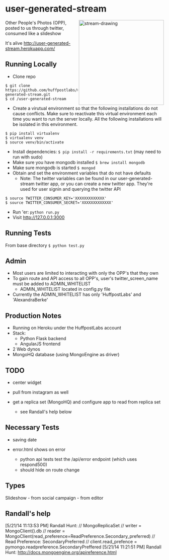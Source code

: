 user-generated-stream
=====================
<img width='270px' src="http://pool.hesperian.org/w/images/thumb/d/d5/EHB_Ch11_Page_214-2.png/550px-EHB_Ch11_Page_214-2.png"
 alt="stream-drawing" align="right" />

Other People's Photos (OPP), posted to us through twitter, consumed like a slideshow

It's alive <http://user-generated-stream.herokuapp.com/>

Running Locally
---

* Clone repo 

```
$ git clone https://github.com/huffpostlabs/user-generated-stream.git
$ cd /user-generated-stream
```

* Create a virutual environment so that the following installations do not cause conflicts.  Make sure to reactivate this virtual environment each time you want to run the server locally.  All the following installations will be isolated in this environment.

```
$ pip install virtualenv
$ virtualenv venv
$ source venv/bin/activate
```

* Install dependencies: ```$ pip install -r requirements.txt``` (may need to run with sudo)
* Make sure you have mongodb installed ```$ brew install mongodb```
* Make sure mongodb is started ```$ mongod```
* Obtain and set the environment variables that do not have defaults
	- Note: The twitter variables can be found in our user-generated-stream twitter app, or you can create a new twitter app.  They're used for user signin and querying the twitter API

```
$ source TWITTER_CONSUMER_KEY='XXXXXXXXXXXXX'
$ source TWITTER_CONSUMER_SECRET='XXXXXXXXXXXXX'
```

* Run 'er: ```python run.py```
* Visit <http://127.0.0.1:3000>

Running Tests
---

From base directory ```$ python test.py ```


Admin
---
- Most users are limited to interacting with only the OPP's that they own
- To gain route and API access to all OPP's, user's twitter_screen_name must be added to ADMIN_WHITELIST
	- ADMIN_WHITELIST located in config.py file
- Currently the ADMIN_WHITELIST has only 'HuffpostLabs' and 'AlexandraBerke'


Production Notes
---
- Running on Heroku under the HuffpostLabs account
- Stack:
	- Python Flask backend
	- AngularJS frontend
- 2 Web dynos
- MongoHQ database (using MongoEngine as driver)


TODO
---

- center widget

- pull from instagram as well

- get a replica set (MongoHQ) and configure app to read from replica set
	- see Randall's help below


Necessary Tests
---
- saving date

- error.html shows on error
	- python api tests test the /api/error endpoint (which uses respond500)
	- should hide on route change




Types
---
Slideshow
	- from social campaign
	- from editor



Randall's help
---
[5/21/14 11:13:53 PM] Randall Hunt: // MongoReplicaSet
// writer = MongoClient().db
// reader = MongoClient(read_preference=ReadPreference.Secondary_preferred)
// Read Preference: SecondaryPreferred
// client.read_prefence = pymongo.readpreference.SecondaryPreffered
[5/21/14 11:21:51 PM] Randall Hunt: http://docs.mongoengine.org/apireference.html













